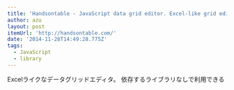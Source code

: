 ```yaml
---
title: 'Handsontable - JavaScript data grid editor. Excel-like grid editing with HTML & JavaScript'
author: azu
layout: post
itemUrl: 'http://handsontable.com/'
date: '2014-11-28T14:49:28.775Z'
tags:
  - JavaScript
  - library
---
```

Excelライクなデータグリッドエディタ。
依存するライブラリなしで利用できる

